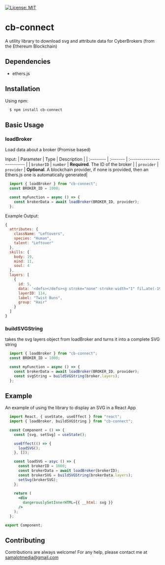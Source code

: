 [![License: MIT](https://img.shields.io/badge/License-MIT-yellow.svg)](https://opensource.org/licenses/MIT)

# cb-connect

A utility library to download svg and attribute data for CyberBrokers (from the Ethereum Blockchain)

## Dependencies

- ethers.js

## Installation

Using npm:

```bash
  $ npm install cb-connect
```
    
## Basic Usage

### loadBroker

Load data about a broker (Promise based)

Input:
| Parameter | Type     | Description                |
| :-------- | :------- | :------------------------- |
| `brokerID` | `number` | **Required**. The ID of the broker |
| `provider` | `provider` | **Optional**. A blockchain provider, if none is provided, then an Ethers.js one is automatically generated|

```jsx
  import { loadBroker } from "cb-connect";
  const BROKER_ID = 1000;

  const myFunction = async () => {
    const brokerData = await loadBroker(BROKER_ID, provider);
  };
```

Example Output: 

```jsx
{
  attributes: {
    className: "Leftovers",
    species: "Human",
    talent: "Leftover"
  },
  skills: {
    body: 19,
    mind: 11,
    soul: 4
  },
  layers: [
    {
      id: 5,
      data: '<defs></defs><g stroke="none" stroke-width="1" fil…ate(-194,-764)" id="id-31291"></path></g></g></g>',
      layerID: 114,
      label: "Twist Buns",
      group: "Hair"
    }
  ]
}
```

### buildSVGString

takes the svg layers object from loadBroker and turns it into a complete SVG string

```jsx
  import { loadBroker } from "cb-connect";
  const BROKER_ID = 1000;

  const myFunction = async () => {
    const brokerData = await loadBroker(BROKER_ID, provider);
    const svgString = buildSVGString(broker.layers);
  };
```

## Example

An example of using the library to display an SVG in a React App

```jsx
  import React, { useState, useEffect } from "react";
  import { loadBroker, buildSVGString } from "cb-connect";

  const Component = () => {
    const [svg, setSvg] = useState();

    useEffect(() => {
      loadSVG();
    }, []);

    const loadSVG = asyc () => {
      const brokerID = 1000;
      const brokerData = await loadBroker(brokerID);
      const brokerSVG = buildSVGString(brokerData.layers);
      setSvg(brokerSVG);
    };
    
    return (
      <div
        dangerouslySetInnerHTML={{ __html: svg }}
      />
    );
  };

export Component;

```

## Contributing

Contributions are always welcome! For any help, please contact me at samalotmedia@gmail.com